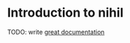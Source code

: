 # Introduction to nihil

TODO: write [great documentation](http://jacobian.org/writing/what-to-write/)
